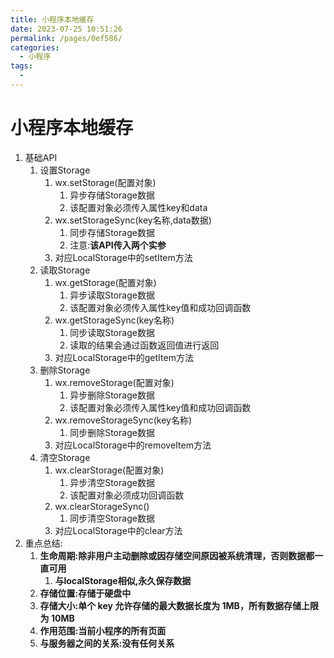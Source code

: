 ```yaml
---
title: 小程序本地缓存
date: 2023-07-25 10:51:26
permalink: /pages/0ef586/
categories:
  - 小程序
tags:
  - 
---
```

# 小程序本地缓存

1. 基础API
   1. 设置Storage
      1. wx.setStorage(配置对象)
         1. 异步存储Storage数据
         2. 该配置对象必须传入属性key和data
      2. wx.setStorageSync(key名称,data数据)
         1. 同步存储Storage数据
         2. 注意:**该API传入两个实参**
      3. 对应LocalStorage中的setItem方法
   2. 读取Storage
      1. wx.getStorage(配置对象)
         1. 异步读取Storage数据
         2. 该配置对象必须传入属性key值和成功回调函数
      2. wx.getStorageSync(key名称)
         1. 同步读取Storage数据
         2. 读取的结果会通过函数返回值进行返回
      3. 对应LocalStorage中的getItem方法
   3. 删除Storage
      1. wx.removeStorage(配置对象)
         1. 异步删除Storage数据
         2. 该配置对象必须传入属性key值和成功回调函数
      2. wx.removeStorageSync(key名称)
         1. 同步删除Storage数据
      3. 对应LocalStorage中的removeItem方法
   4. 清空Storage
      1. wx.clearStorage(配置对象)
         1. 异步清空Storage数据
         2. 该配置对象必须成功回调函数
      2. wx.clearStorageSync()
         1. 同步清空Storage数据
      3. 对应LocalStorage中的clear方法
2. 重点总结:
   1. **生命周期:除非用户主动删除或因存储空间原因被系统清理，否则数据都一直可用**
      1. **与localStorage相似,永久保存数据**
   2. **存储位置:存储于硬盘中**
   3. **存储大小:单个 key 允许存储的最大数据长度为 1MB，所有数据存储上限为 10MB**
   4. **作用范围:当前小程序的所有页面**
   5. **与服务器之间的关系:没有任何关系**